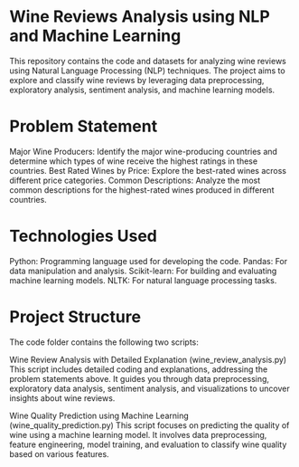 # Wine Reviews Analysis using NLP and Machine Learning
This repository contains the code and datasets for analyzing wine reviews using Natural Language Processing (NLP) techniques. The project aims to explore and classify wine reviews by leveraging data preprocessing, exploratory analysis, sentiment analysis, and machine learning models.

# Problem Statement
Major Wine Producers: Identify the major wine-producing countries and determine which types of wine receive the highest ratings in these countries.
Best Rated Wines by Price: Explore the best-rated wines across different price categories.
Common Descriptions: Analyze the most common descriptions for the highest-rated wines produced in different countries.
# Technologies Used
Python: Programming language used for developing the code.
Pandas: For data manipulation and analysis.
Scikit-learn: For building and evaluating machine learning models.
NLTK: For natural language processing tasks.
# Project Structure
The code folder contains the following two scripts:

Wine Review Analysis with Detailed Explanation (wine_review_analysis.py)
This script includes detailed coding and explanations, addressing the problem statements above. It guides you through data preprocessing, exploratory data analysis, sentiment analysis, and visualizations to uncover insights about wine reviews.

Wine Quality Prediction using Machine Learning (wine_quality_prediction.py)
This script focuses on predicting the quality of wine using a machine learning model. It involves data preprocessing, feature engineering, model training, and evaluation to classify wine quality based on various features.

